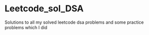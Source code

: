 # Leetcode_sol_DSA
Solutions to all my solved leetcode dsa problems and some practice problems which I did
